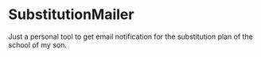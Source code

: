 SubstitutionMailer
==================

Just a personal tool to get email notification for the substitution plan of the school of my son.
